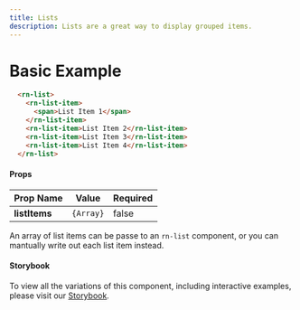 ```yaml
---
title: Lists
description: Lists are a great way to display grouped items.
---
```


# Basic Example

```html
  <rn-list>
    <rn-list-item>
      <span>List Item 1</span>
    </rn-list-item>
    <rn-list-item>List Item 2</rn-list-item>
    <rn-list-item>List Item 3</rn-list-item>
    <rn-list-item>List Item 4</rn-list-item>
  </rn-list>
```

#### Props

Prop Name     | Value      | Required
------------- | ---------- | --------
**listItems** | `{Array}`  | false

An array of list items can be passe to an `rn-list` component, or you can mantually write out each list item instead.


#### Storybook

To view all the variations of this component, including interactive examples, please visit our [Storybook](https://react-storybook.royalnavy.io/?selectedKind=List&full=0&addons=0&stories=1&panelRight=0&addonPanel=storybook%2Factions%2Factions-panel&show-info=0&source=0).